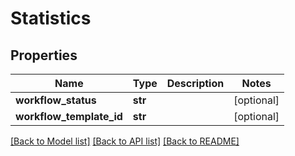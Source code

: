 # Statistics

## Properties
Name | Type | Description | Notes
------------ | ------------- | ------------- | -------------
**workflow_status** | **str** |  | [optional] 
**workflow_template_id** | **str** |  | [optional] 

[[Back to Model list]](../README.md#documentation-for-models) [[Back to API list]](../README.md#documentation-for-api-endpoints) [[Back to README]](../README.md)


